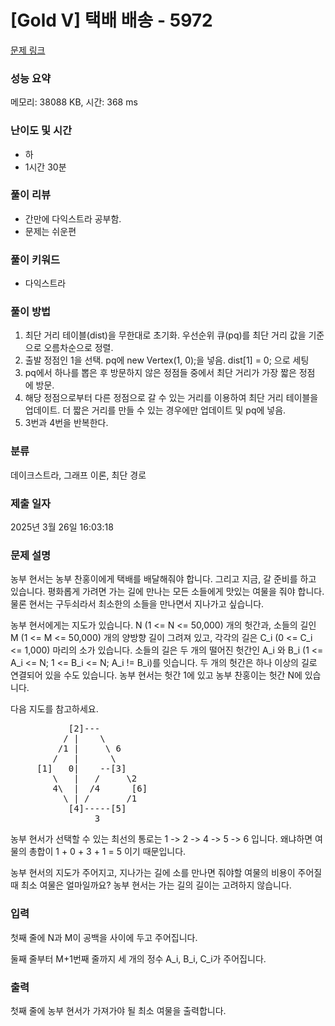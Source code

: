 # [Gold V] 택배 배송 - 5972 

[문제 링크](https://www.acmicpc.net/problem/5972) 

### 성능 요약

메모리: 38088 KB, 시간: 368 ms

### 난이도 및 시간

- 하
- 1시간 30분

### 풀이 리뷰

- 간만에 다익스트라 공부함.
- 문제는 쉬운편

### 풀이 키워드

- 다익스트라

### 풀이 방법

1. 최단 거리 테이블(dist)을 무한대로 초기화. 우선순위 큐(pq)를 최단 거리 값을 기준으로 오름차순으로 정렬.
2. 출발 정점인 1을 선택. pq에 new Vertex(1, 0);을 넣음. dist[1] = 0; 으로 세팅
3. pq에서 하나를 뽑은 후 방문하지 않은 정점들 중에서 최단 거리가 가장 짧은 정점에 방문.
4. 해당 정점으로부터 다른 정점으로 갈 수 있는 거리를 이용하여 최단 거리 테이블을 업데이트.
더 짧은 거리를 만들 수 있는 경우에만 업데이트 및 pq에 넣음.
5. 3번과 4번을 반복한다.

### 분류

데이크스트라, 그래프 이론, 최단 경로

### 제출 일자

2025년 3월 26일 16:03:18

### 문제 설명

<p>농부 현서는 농부 찬홍이에게 택배를 배달해줘야 합니다. 그리고 지금, 갈 준비를 하고 있습니다. 평화롭게 가려면 가는 길에 만나는 모든 소들에게 맛있는 여물을 줘야 합니다. 물론 현서는 구두쇠라서 최소한의 소들을 만나면서 지나가고 싶습니다.</p>

<p>농부 현서에게는 지도가 있습니다. N (1 <= N <= 50,000) 개의 헛간과, 소들의 길인 M (1 <= M <= 50,000) 개의 양방향 길이 그려져 있고, 각각의 길은 C_i (0 <= C_i <= 1,000) 마리의 소가 있습니다. 소들의 길은 두 개의 떨어진 헛간인 A_i 와 B_i (1 <= A_i <= N; 1 <= B_i <= N; A_i != B_i)를 잇습니다. 두 개의 헛간은 하나 이상의 길로 연결되어 있을 수도 있습니다. 농부 현서는 헛간 1에 있고 농부 찬홍이는 헛간 N에 있습니다.</p>

<p>다음 지도를 참고하세요.</p>

<pre>           [2]---
          / |    \
         /1 |     \ 6
        /   |      \
     [1]   0|    --[3]
        \   |   /     \2
        4\  |  /4      [6]
          \ | /       /1
           [4]-----[5] 
                3  </pre>

<p>농부 현서가 선택할 수 있는 최선의 통로는 1 -> 2 -> 4 -> 5 -> 6 입니다. 왜냐하면 여물의 총합이 1 + 0 + 3 + 1 = 5 이기 때문입니다.</p>

<p>농부 현서의 지도가 주어지고, 지나가는 길에 소를 만나면 줘야할 여물의 비용이 주어질 때 최소 여물은 얼마일까요? 농부 현서는 가는 길의 길이는 고려하지 않습니다.</p>

### 입력 

 <p>첫째 줄에 N과 M이 공백을 사이에 두고 주어집니다.</p>

<p>둘째 줄부터 M+1번째 줄까지 세 개의 정수 A_i, B_i, C_i가 주어집니다.</p>

### 출력 

 <p>첫째 줄에 농부 현서가 가져가야 될 최소 여물을 출력합니다.</p>

